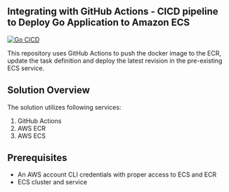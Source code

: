 ## Integrating with GitHub Actions - CICD pipeline to Deploy Go Application to Amazon ECS 
[![Go CICD](https://github.com/aatish-sai/go-aws-ci-cd/actions/workflows/main.yml/badge.svg?branch=master)](https://github.com/aatish-sai/go-aws-ci-cd/actions/workflows/main.yml)

This repository uses GitHub Actions to push the docker image to the ECR, update the task definition and deploy the latest revision in the pre-existing ECS service.

## Solution Overview

The solution utilizes following services:

1. GitHub Actions
2. AWS ECR
3. AWS ECS

## Prerequisites

* An AWS account CLI credentials with proper access to ECS and ECR
* ECS cluster and service